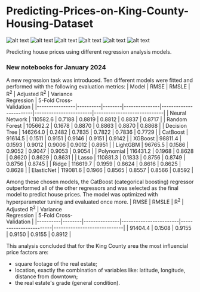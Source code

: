 # Predicting-Prices-on-King-County-Housing-Dataset
![ alt text ](https://img.shields.io/badge/license-MIT-green?style=&logo=)
![ alt text ](https://img.shields.io/badge/-Jupyter-F37626?logo=Jupyter&logoColor=white)
![ alt text ](https://img.shields.io/badge/-NumPy-013243?logo=Numpy&logoColor=white)
![ alt text ](https://img.shields.io/badge/-TensorFlow-FF6F00?logo=TensorFlow&logoColor=white)
![ alt text ](https://img.shields.io/badge/-pandas-150458?logo=pandas&logoColor=white)
![ alt text ](https://img.shields.io/badge/-scikit--learn-F7931E?logo=scikitlearn&logoColor=white)

Predicting house prices using different regression analysis models.

### New notebooks for January 2024
A new regression task was introduced. Ten different models were fitted and performed with the following evaluation metrics:
| Model          | RMSE     | RMSLE  | R<sup>2</sup> | Adjusted R<sup>2</sup> | Variance<br>Regression | 5-Fold Cross-<br>Validation |
|----------------|----------|--------|---------------|------------------------|------------------------|-----------------------------|
| Neural Network | 110582.6 | 0.7188 | 0.8819        | 0.8812                 | 0.8837                 | 0.8717                      |
| Random Forest  | 105662.2 | 0.1678 | 0.8870        | 0.8863                 | 0.8870                 | 0.8868                      |
| Decision Tree  | 146264.0 | 0.2482 | 0.7835        | 0.7822                 | 0.7836                 | 0.7729                      |
| CatBoost       | 91614.5  | 0.1511 | 0.9151        | 0.9146                 | 0.9151                 | 0.9142                      |
| XGBoost        | 98811.4  | 0.1593 | 0.9012        | 0.9006                 | 0.9012                 | 0.8951                      |
| LightGBM       | 96765.5  | 0.1586 | 0.9052        | 0.9047                 | 0.9053                 | 0.9054                      |
| Polynomial     | 116431.2 | 0.1968 | 0.8628        | 0.8620                 | 0.8629                 | 0.8631                      |
| Lasso          | 110881.3 | 0.1833 | 0.8756        | 0.8749                 | 0.8756                 | 0.8745                      |
| Ridge          | 116619.7 | 0.1959 | 0.8624        | 0.8616                 | 0.8625                 | 0.8628                      |
| ElasticNet     | 119081.6 | 0.1966 | 0.8565        | 0.8557                 | 0.8566                 | 0.8592                      |

Among these chosen models, the CatBoost (categorical boosting) regressor outperformed all of the other regressors and was selected as the final model to predict house prices. The model was optimized with hyperparameter tuning and evaluated once more.
| RMSE     | RMSLE  | R<sup>2</sup> | Adjusted R<sup>2</sup> | Variance<br>Regression | 5-Fold Cross-<br>Validation |
|----------|--------|---------------|------------------------|------------------------|-----------------------------|
| 91404.4  | 0.1508 | 0.9155        | 0.9150                 | 0.9155                 | 0.8912                      |

This analysis concluded that for the King County area the most influencial price factors are:
* square footage of the real estate;
* location, exactly the combination of variables like: latitude, longitude, distance from downtown;
* the real estate's grade (general condition).

